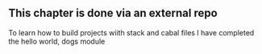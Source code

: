 ## This chapter is done via an external repo
To learn how to build projects wiith stack and cabal files
I have completed the hello world, dogs module